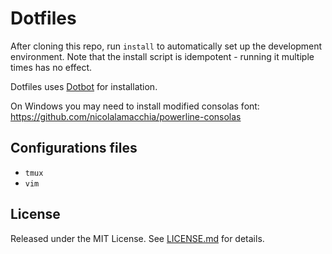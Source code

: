 Dotfiles
========

After cloning this repo, run `install` to automatically set up the
development environment. Note that the install script is idempotent - running
it multiple times has no effect.

Dotfiles uses [Dotbot][dotbot] for installation.

On Windows you may need to install modified consolas font:
https://github.com/nicolalamacchia/powerline-consolas

Configurations files
--------------------

* `tmux`
* `vim`

License
-------

Released under the MIT License. See [LICENSE.md][license] for details.

[dotbot]: https://github.com/anishathalye/dotbot
[license]: LICENSE.md
